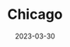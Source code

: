 ---
title: "Chicago"
date: 2023-03-30
slug: "chicago-photos"
description: "Photos of chicago"
tags: ["photography", "chicago"]
---